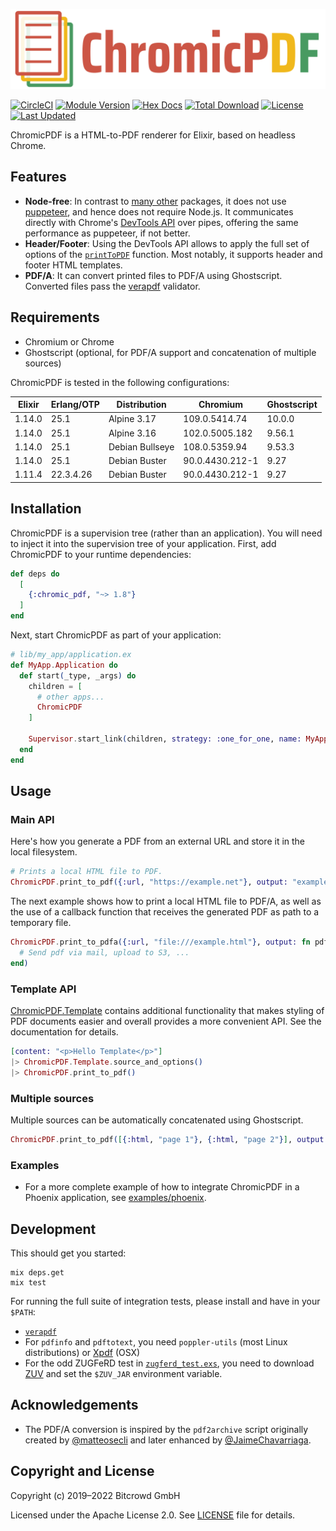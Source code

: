 ![](assets/logo.svg)

[![CircleCI](https://circleci.com/gh/bitcrowd/chromic_pdf.svg?style=shield)](https://circleci.com/gh/bitcrowd/chromic_pdf)
[![Module Version](https://img.shields.io/hexpm/v/chromic_pdf.svg)](https://hex.pm/packages/chromic_pdf)
[![Hex Docs](https://img.shields.io/badge/hex-docs-lightgreen.svg)](https://hexdocs.pm/chromic_pdf/)
[![Total Download](https://img.shields.io/hexpm/dt/chromic_pdf.svg)](https://hex.pm/packages/chromic_pdf)
[![License](https://img.shields.io/hexpm/l/chromic_pdf.svg)](https://github.com/bitcrowd/chromic_pdf/blob/master/LICENSE)
[![Last Updated](https://img.shields.io/github/last-commit/bitcrowd/chromic_pdf.svg)](https://github.com/bitcrowd/chromic_pdf/commits/master)

ChromicPDF is a HTML-to-PDF renderer for Elixir, based on headless Chrome.

## Features

* **Node-free**: In contrast to [many other](https://hex.pm/packages?search=pdf&sort=recent_downloads) packages, it does not use [puppeteer](https://github.com/puppeteer/puppeteer), and hence does not require Node.js. It communicates directly with Chrome's [DevTools API](https://chromedevtools.github.io/devtools-protocol/) over pipes, offering the same performance as puppeteer, if not better.
* **Header/Footer**: Using the DevTools API allows to apply the full set of options of the [`printToPDF`](https://chromedevtools.github.io/devtools-protocol/tot/Page#method-printToPDF) function. Most notably, it supports header and footer HTML templates.
* **PDF/A**: It can convert printed files to PDF/A using Ghostscript. Converted files pass the [verapdf](https://verapdf.org/) validator.

## Requirements

- Chromium or Chrome
- Ghostscript (optional, for PDF/A support and concatenation of multiple sources)

ChromicPDF is tested in the following configurations:

| Elixir | Erlang/OTP | Distribution    | Chromium        | Ghostscript |
| ------ | ---------- | --------------- | --------------- | ----------- |
| 1.14.0 | 25.1       | Alpine 3.17     | 109.0.5414.74   | 10.0.0      |
| 1.14.0 | 25.1       | Alpine 3.16     | 102.0.5005.182  | 9.56.1      |
| 1.14.0 | 25.1       | Debian Bullseye | 108.0.5359.94   | 9.53.3      |
| 1.14.0 | 25.1       | Debian Buster   | 90.0.4430.212-1 | 9.27        |
| 1.11.4 | 22.3.4.26  | Debian Buster   | 90.0.4430.212-1 | 9.27        |

## Installation

ChromicPDF is a supervision tree (rather than an application). You will need to inject it into the supervision tree of your application. First, add ChromicPDF to your runtime dependencies:

```elixir
def deps do
  [
    {:chromic_pdf, "~> 1.8"}
  ]
end
```

Next, start ChromicPDF as part of your application:

```elixir
# lib/my_app/application.ex
def MyApp.Application do
  def start(_type, _args) do
    children = [
      # other apps...
      ChromicPDF
    ]

    Supervisor.start_link(children, strategy: :one_for_one, name: MyApp.Supervisor)
  end
end
```

## Usage

### Main API

Here's how you generate a PDF from an external URL and store it in the local filesystem.

```elixir
# Prints a local HTML file to PDF.
ChromicPDF.print_to_pdf({:url, "https://example.net"}, output: "example.pdf")
```

The next example shows how to print a local HTML file to PDF/A, as well as the use of a callback
function that receives the generated PDF as path to a temporary file.

```elixir
ChromicPDF.print_to_pdfa({:url, "file:///example.html"}, output: fn pdf ->
  # Send pdf via mail, upload to S3, ...
end)
```

### Template API

[ChromicPDF.Template](https://hexdocs.pm/chromic_pdf/ChromicPDF.Template.html) contains
additional functionality that makes styling of PDF documents easier and overall provides a more
convenient API. See the documentation for details.

```elixir
[content: "<p>Hello Template</p>"]
|> ChromicPDF.Template.source_and_options()
|> ChromicPDF.print_to_pdf()
```

### Multiple sources

Multiple sources can be automatically concatenated using Ghostscript.

```elixir
ChromicPDF.print_to_pdf([{:html, "page 1"}, {:html, "page 2"}], output: "joined.pdf")
```

### Examples

* For a more complete example of how to integrate ChromicPDF in a Phoenix application, see [examples/phoenix](https://github.com/bitcrowd/chromic_pdf/tree/main/examples/phoenix).

## Development

This should get you started:

```
mix deps.get
mix test
```

For running the full suite of integration tests, please install and have in your `$PATH`:

* [`verapdf`](https://verapdf.org/)
* For `pdfinfo` and `pdftotext`, you need `poppler-utils` (most Linux distributions) or [Xpdf](https://www.xpdfreader.com/) (OSX)
* For the odd ZUGFeRD test in [`zugferd_test.exs`](https://github.com/bitcrowd/chromic_pdf/tree/main/test/integration/zugferd_test.exs), you need to download [ZUV](https://github.com/ZUGFeRD/ZUV) and set the `$ZUV_JAR` environment variable.

## Acknowledgements

* The PDF/A conversion is inspired by the `pdf2archive` script originally created by [@matteosecli](https://github.com/matteosecli/pdf2archive) and later enhanced by [@JaimeChavarriaga](https://github.com/JaimeChavarriaga/pdf2archive/tree/feature/support_pdf2b).

## Copyright and License

Copyright (c) 2019–2022 Bitcrowd GmbH

Licensed under the Apache License 2.0. See [LICENSE](LICENSE) file for details.
